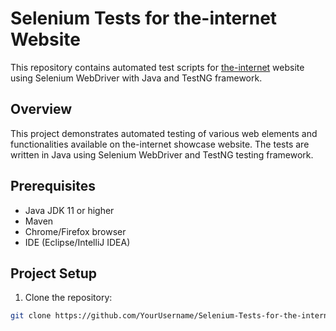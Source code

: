 # Selenium Tests for the-internet Website

This repository contains automated test scripts for [the-internet](https://the-internet.herokuapp.com/) website using Selenium WebDriver with Java and TestNG framework.

## Overview

This project demonstrates automated testing of various web elements and functionalities available on the-internet showcase website. The tests are written in Java using Selenium WebDriver and TestNG testing framework.

## Prerequisites

- Java JDK 11 or higher
- Maven
- Chrome/Firefox browser
- IDE (Eclipse/IntelliJ IDEA)

## Project Setup

1. Clone the repository:
```bash
git clone https://github.com/YourUsername/Selenium-Tests-for-the-internet-Website-with-Java.git

